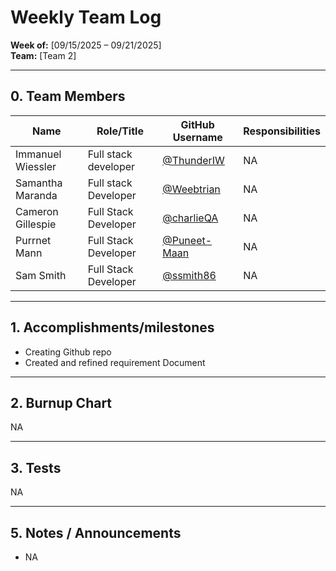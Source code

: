 # Weekly Team Log  
**Week of:** [09/15/2025 – 09/21/2025]  
**Team:** [Team 2]  


---
## 0. Team Members  
| Name       | Role/Title  | GitHub Username | Responsibilities | 
|------------|-------------|-----------------|------------------|
| Immanuel Wiessler | Full stack developer   | [@ThunderIW](https://github.com/ThunderIW) | NA |  
| Samantha Maranda  | Full stack Developer   | [@Weebtrian](https://github.com/Weebtrain) | NA | 
| Cameron Gillespie | Full Stack Developer   | [@charlieQA](https://github.com/Graves067) | NA |
| Purrnet Mann      | Full Stack Developer   | [@Puneet-Maan](https://github.com/Puneet-Maan) | NA |
| Sam Smith         | Full Stack Developer   | [@ssmith86](https://github.com/Puneet-Maan)     | NA |

---

## 1. Accomplishments/milestones  
- Creating Github repo  
- Created and refined requirement Document  

---



## 2. Burnup Chart
NA

---

## 3. Tests

NA

---


## 5. Notes / Announcements  
- NA
